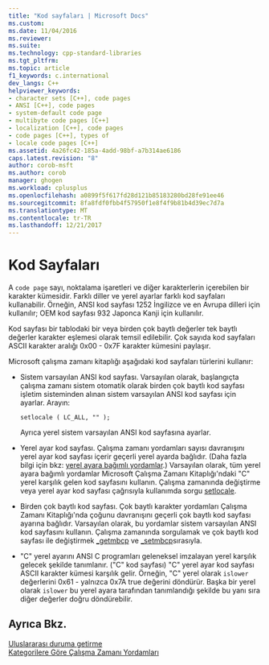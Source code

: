 ```yaml
---
title: "Kod sayfaları | Microsoft Docs"
ms.custom: 
ms.date: 11/04/2016
ms.reviewer: 
ms.suite: 
ms.technology: cpp-standard-libraries
ms.tgt_pltfrm: 
ms.topic: article
f1_keywords: c.international
dev_langs: C++
helpviewer_keywords:
- character sets [C++], code pages
- ANSI [C++], code pages
- system-default code page
- multibyte code pages [C++]
- localization [C++], code pages
- code pages [C++], types of
- locale code pages [C++]
ms.assetid: 4a26fc42-185a-4add-98bf-a7b314ae6186
caps.latest.revision: "8"
author: corob-msft
ms.author: corob
manager: ghogen
ms.workload: cplusplus
ms.openlocfilehash: a0899f5f617fd28d121b85183280bd28fe91ee46
ms.sourcegitcommit: 8fa8fdf0fbb4f57950f1e8f4f9b81b4d39ec7d7a
ms.translationtype: MT
ms.contentlocale: tr-TR
ms.lasthandoff: 12/21/2017
---
```

# <a name="code-pages"></a>Kod Sayfaları
A `code page` sayı, noktalama işaretleri ve diğer karakterlerin içerebilen bir karakter kümesidir. Farklı diller ve yerel ayarlar farklı kod sayfaları kullanabilir. Örneğin, ANSI kod sayfası 1252 İngilizce ve en Avrupa dilleri için kullanılır; OEM kod sayfası 932 Japonca Kanji için kullanılır.  
  
 Kod sayfası bir tablodaki bir veya birden çok baytlı değerler tek baytlı değerler karakter eşlemesi olarak temsil edilebilir. Çok sayıda kod sayfaları ASCII karakter aralığı 0x00 - 0x7F karakter kümesini paylaşır.  
  
 Microsoft çalışma zamanı kitaplığı aşağıdaki kod sayfaları türlerini kullanır:  
  
-   Sistem varsayılan ANSI kod sayfası. Varsayılan olarak, başlangıçta çalışma zamanı sistem otomatik olarak birden çok baytlı kod sayfası işletim sisteminden alınan sistem varsayılan ANSI kod sayfası için ayarlar. Arayın:  
  
    ```  
    setlocale ( LC_ALL, "" );  
    ```  
  
     Ayrıca yerel sistem varsayılan ANSI kod sayfasına ayarlar.  
  
-   Yerel ayar kod sayfası. Çalışma zamanı yordamları sayısı davranışını yerel ayar kod sayfası içerir geçerli yerel ayarda bağlıdır. (Daha fazla bilgi için bkz: [yerel ayara bağımlı yordamlar](../c-runtime-library/locale.md).) Varsayılan olarak, tüm yerel ayara bağımlı yordamlar Microsoft Çalışma Zamanı Kitaplığı'ndaki "C" yerel karşılık gelen kod sayfasını kullanın. Çalışma zamanında değiştirme veya yerel ayar kod sayfası çağrısıyla kullanımda sorgu [setlocale](../c-runtime-library/reference/setlocale-wsetlocale.md).  
  
-   Birden çok baytlı kod sayfası. Çok baytlı karakter yordamları Çalışma Zamanı Kitaplığı'nda çoğunu davranışını geçerli çok baytlı kod sayfası ayarına bağlıdır. Varsayılan olarak, bu yordamlar sistem varsayılan ANSI kod sayfasını kullanın. Çalışma zamanında sorgulamak ve çok baytlı kod sayfası ile değiştirmek [_getmbcp](../c-runtime-library/reference/getmbcp.md) ve [_setmbcp](../c-runtime-library/reference/setmbcp.md)sırasıyla.  
  
-   "C" yerel ayarını ANSI C programları geleneksel imzalayan yerel karşılık gelecek şekilde tanımlanır. ("C" kod sayfası) "C" yerel ayar kod sayfası ASCII karakter kümesi karşılık gelir. Örneğin, "C" yerel olarak `islower` değerlerini 0x61 - yalnızca 0x7A true değerini döndürür. Başka bir yerel olarak `islower` bu yerel ayara tarafından tanımlandığı şekilde bu yanı sıra diğer değerler doğru döndürebilir.  
  
## <a name="see-also"></a>Ayrıca Bkz.  
 [Uluslararası duruma getirme](../c-runtime-library/internationalization.md)   
 [Kategorilere Göre Çalışma Zamanı Yordamları](../c-runtime-library/run-time-routines-by-category.md)
